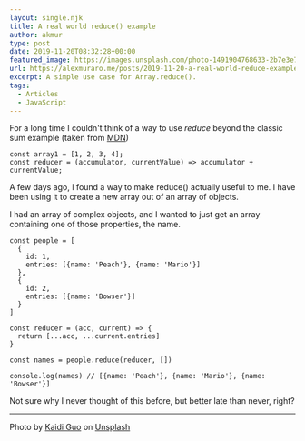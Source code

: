 ```yaml
---
layout: single.njk
title: A real world reduce() example
author: akmur
type: post
date: 2019-11-20T08:32:28+00:00
featured_image: https://images.unsplash.com/photo-1491904768633-2b7e3e7fede5?ixlib=rb-1.2.1&ixid=eyJhcHBfaWQiOjEyMDd9&auto=format&fit=crop&w=900&q=60
url: https://alexmuraro.me/posts/2019-11-20-a-real-world-reduce-example/
excerpt: A simple use case for Array.reduce().
tags:
  - Articles
  - JavaScript
---
```


For a long time I couldn't think of a way to use _reduce_ beyond the classic sum example (taken from [MDN][1])

```
const array1 = [1, 2, 3, 4];
const reducer = (accumulator, currentValue) => accumulator + currentValue;
```

A few days ago, I found a way to make reduce() actually useful to me. I have been using it to create a new array out of an array of objects.

I had an array of complex objects, and I wanted to just get an array containing one of those properties, the name.

```
const people = [
  {
    id: 1,
    entries: [{name: 'Peach'}, {name: 'Mario'}]
  },
  {
    id: 2,
    entries: [{name: 'Bowser'}]
  }
]

const reducer = (acc, current) => {
  return [...acc, ...current.entries]
}

const names = people.reduce(reducer, [])

console.log(names) // [{name: 'Peach'}, {name: 'Mario'}, {name: 'Bowser'}]
```

Not sure why I never thought of this before, but better late than never, right?

[1]: https://developer.mozilla.org/en-US/docs/Web/JavaScript/Reference/Global_Objects/Array/reduce

---

<span>Photo by <a href="https://unsplash.com/@kaidi_guo?utm_source=unsplash&amp;utm_medium=referral&amp;utm_content=creditCopyText">Kaidi Guo</a> on <a href="https://unsplash.com/s/photos/mountains?utm_source=unsplash&amp;utm_medium=referral&amp;utm_content=creditCopyText">Unsplash</a></span>
